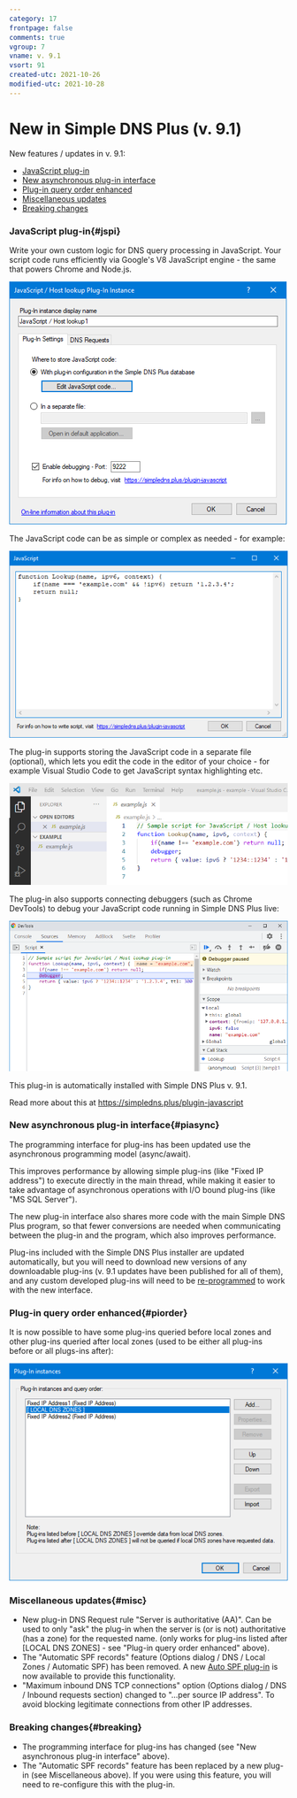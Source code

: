 ```yaml
---
category: 17
frontpage: false
comments: true
vgroup: 7
vname: v. 9.1
vsort: 91
created-utc: 2021-10-26
modified-utc: 2021-10-28
---
```

# New in Simple DNS Plus (v. 9.1)

New features / updates in v. 9.1:

- [JavaScript plug-in](#jspi)
- [New asynchronous plug-in interface](#piasync)
- [Plug-in query order enhanced](#piorder)
- [Miscellaneous updates](#misc)
- [Breaking changes](#breaking)

### JavaScript plug-in{#jspi}

Write your own custom logic for DNS query processing in JavaScript. Your script code runs efficiently via Google's V8 JavaScript engine - the same that powers Chrome and Node.js.

![](/img/203/js1.png)

The JavaScript code can be as simple or complex as needed - for example: 

![](/img/203/js4.png)


The plug-in supports storing the JavaScript code in a separate file (optional), which lets you edit the code in the editor of your choice - for example Visual Studio Code to get JavaScript syntax highlighting etc.

![](/img/203/js2.png)

The plug-in also supports connecting debuggers (such as Chrome DevTools) to debug your JavaScript code running in Simple DNS Plus live:

![](/img/203/js3.png)

This plug-in is automatically installed with Simple DNS Plus v. 9.1.

Read more about this at <https://simpledns.plus/plugin-javascript>

### New asynchronous plug-in interface{#piasync} 

The programming interface for plug-ins has been updated use the asynchronous programming model (async/await).

This improves performance by allowing simple plug-ins (like "Fixed IP address") to execute directly in the main thread, while making it easier to take advantage of asynchronous operations with I/O bound plug-ins (like "MS SQL Server").

The new plug-in interface also shares more code with the main Simple DNS Plus program, so that fewer conversions are needed when communicating between the plug-in and the program, which also improves performance.

Plug-ins included with the Simple DNS Plus installer are updated automatically, but you will need to download new versions of any downloadable plug-ins (v. 9.1 updates have been published for all of them), and any custom developed plug-ins will need to be [re-programmed](/kb/31) to work with the new interface.


### Plug-in query order enhanced{#piorder}

It is now possible to have some plug-ins queried before local zones and other plug-ins queried after local zones (used to be either all plug-ins before or all plugs-ins after):

![](/img/203/query-order.png)


### Miscellaneous updates{#misc}

- New plug-in DNS Request rule "Server is authoritative (AA)". Can be used to only "ask" the plug-in when the server is (or is not) authoritative (has a zone) for the requested name. (only works for plug-ins listed after [LOCAL DNS ZONES] - see "Plug-in query order enhanced" above). 
- The "Automatic SPF records" feature (Options dialog / DNS / Local Zones / Automatic SPF) has been removed. A new [Auto SPF plug-in](/plugin-autospf) is now available to provide this functionality.
- "Maximum inbound DNS TCP connections" option (Options dialog / DNS / Inbound requests section) changed to "...per source IP address". To avoid blocking legitimate connections from other IP addresses.


### Breaking changes{#breaking}

- The programming interface for plug-ins has changed (see "New asynchronous plug-in interface" above). 
- The "Automatic SPF records" feature has been replaced by a new plug-in (see Miscellaneous above). If you were using this feature, you will need to re-configure this with the plug-in.
